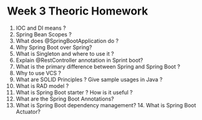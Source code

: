 # Week 3 Theoric Homework

1. IOC and DI means ?
2. Spring Bean Scopes ?
3. What does @SpringBootApplication do ?
4. Why Spring Boot over Spring?
5. What is Singleton and where to use it ?
6. Explain @RestController annotation in Sprint boot?
7. What is the primary difference between Spring and Spring Boot ?
8. Why to use VCS ?
9. What are SOLID Principles ? Give sample usages in Java ?
10. What is RAD model ?
11. What is Spring Boot starter ? How is it useful ?
12. What are the Spring Boot Annotations?
13. What is Spring Boot dependency management?
14. What is Spring Boot Actuator?


